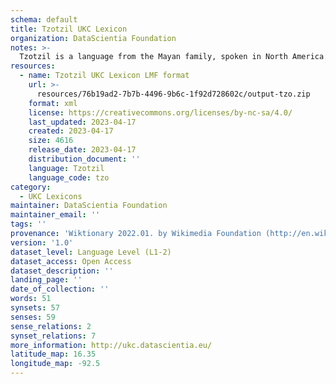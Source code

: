 ```yaml
---
schema: default
title: Tzotzil UKC Lexicon
organization: DataScientia Foundation
notes: >-
  Tzotzil is a language from the Mayan family, spoken in North America. The UKC Lexicon of Tzotzil is represented as a lexico-semantic network. It consists of words, word senses, synsets, as well as sense-level and synset-level relationships.
resources:
  - name: Tzotzil UKC Lexicon LMF format
    url: >-
      resources/76b19ad2-7b7b-4496-9b6c-1f92d728602c/output-tzo.zip
    format: xml
    license: https://creativecommons.org/licenses/by-nc-sa/4.0/
    last_updated: 2023-04-17
    created: 2023-04-17
    size: 4616
    release_date: 2023-04-17
    distribution_document: ''
    language: Tzotzil
    language_code: tzo
category:
  - UKC Lexicons
maintainer: DataScientia Foundation
maintainer_email: ''
tags: ''
provenance: 'Wiktionary 2022.01. by Wikimedia Foundation (http://en.wiktionary.org); CogNet 2.1 by Khuyagbaatar Batsuren, National University of Mongolia (http://cognet.ukc.disi.unitn.it); UniMet: Universal Metonymy 1.0 by Temuulen Khishigsuren and Gábor Bella (http://ukc.disi.unitn.it/index.php/metonymy/); Native Languages of the Americas 2021.11. by Laura Redish and Orrin Lewis (http://www.native-languages.org); Princeton WordNet 2.1 by Princeton University (https://wordnet.princeton.edu)'
version: '1.0'
dataset_level: Language Level (L1-2)
dataset_access: Open Access
dataset_description: ''
landing_page: ''
date_of_collection: ''
words: 51
synsets: 57
senses: 59
sense_relations: 2
synset_relations: 7
more_information: http://ukc.datascientia.eu/
latitude_map: 16.35
longitude_map: -92.5
---
```

